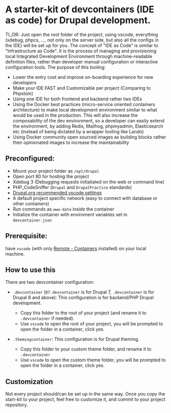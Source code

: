 # A starter-kit of devcontainers (IDE as code) for Drupal development.

TL;DR: Just open the root folder of the project, using vscode, everything (xdebug, phpcs, ..., not only on the server side, but also all the configs in the IDE) will be set up for you.
The concept of "IDE as Code" is similar to "Infrastructure as Code". It is the process of managing and provisioning local Integrated Development Environment through machine-readable definition files, rather than developer manual configuration or interactive configuration tools.
The purpose of this tooling:

- Lower the entry cost and improve on-boarding experience for new developers
- Make your IDE FAST and Customizable per project (Comparing to Phpstom)
- Using one IDE for both frontend and backend rather two IDEs
- Using the Docker best practices (micro-service oriented containers architecture) to make local development environment similar to what would be used in the production. This will also increase the composability of the dev environment, so a developer can easily extend the environment, by adding Redis, Mailhog, phpmyadmin, Elasticsearch etc (instead of being dictated by a wrapper tooling like Lando)
- Using Docker community open sourced images as building blocks rather then opinionated images to increase the maintainability

## Preconfigured:

- Mount your project folder as `/opt/drupal`
- Open port 80 for hosting the project
- Xdebug 3 (Debugging requests initialiated on the web or command line)
- PHP_CodeSniffer (`Drupal` and `DrupalPractice` standards)
- [Drupal.org recommended vscode settings](https://www.drupal.org/docs/develop/development-tools/configuring-visual-studio-code)
- A default project specific network (easy to connect with database or other containers)
- Run commands as `www-data` inside the container
- Initialize the container with enviroment variables set in `devcontainer.json`


## Prerequisite:
have `vscode` (with only [Remote - Containers](https://marketplace.visualstudio.com/items?itemName=ms-vscode-remote.remote-containers) installed) on your local machine.


## How to use this
There are two devcontainer configuration:

- `.devcontainer` (`D7.devcontainer` is for Drupal 7, `.devcontainer` is for Drupal 8 and above): This configuration is for backend/PHP Drupal development.
  - Copy this folder to the root of your project (and rename it to `.devcontainer` if needed).
  - Use `vscode` to open the root of your project, you will be prompted to open the folder in a container, click yes.

- `.themingcontainer`: This configuration is for Drupal theming.
  - Copy this folder to your custom theme folder, and rename it to `.devcontainer`
  - Use `vscode` to open the custom theme folder, you will be prompted to open the folder in a container, click yes.


## Customization

Not every project should/can be set up in the same way. Once you copy the start-kit to your project, feel free to customize it, and commit to your project repository.
